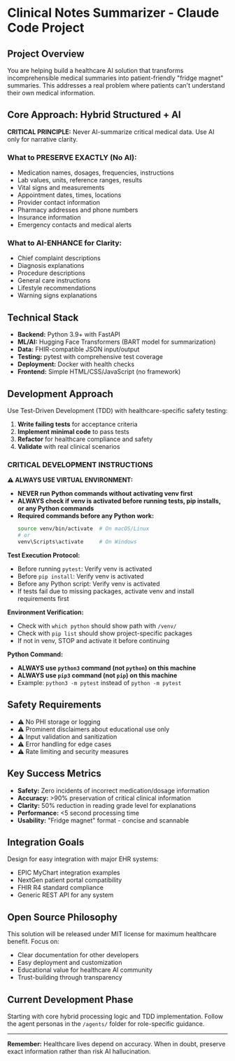 # Clinical Notes Summarizer - Claude Code Project

## Project Overview

You are helping build a healthcare AI solution that transforms incomprehensible medical summaries into patient-friendly "fridge magnet" summaries. This addresses a real problem where patients can't understand their own medical information.

## Core Approach: Hybrid Structured + AI

**CRITICAL PRINCIPLE:** Never AI-summarize critical medical data. Use AI only for narrative clarity.

### What to PRESERVE EXACTLY (No AI):
- Medication names, dosages, frequencies, instructions
- Lab values, units, reference ranges, results
- Vital signs and measurements  
- Appointment dates, times, locations
- Provider contact information
- Pharmacy addresses and phone numbers
- Insurance information
- Emergency contacts and medical alerts

### What to AI-ENHANCE for Clarity:
- Chief complaint descriptions
- Diagnosis explanations
- Procedure descriptions
- General care instructions
- Lifestyle recommendations
- Warning signs explanations

## Technical Stack

- **Backend:** Python 3.9+ with FastAPI
- **ML/AI:** Hugging Face Transformers (BART model for summarization)
- **Data:** FHIR-compatible JSON input/output
- **Testing:** pytest with comprehensive test coverage
- **Deployment:** Docker with health checks
- **Frontend:** Simple HTML/CSS/JavaScript (no framework)

## Development Approach

Use Test-Driven Development (TDD) with healthcare-specific safety testing:

1. **Write failing tests** for acceptance criteria
2. **Implement minimal code** to pass tests
3. **Refactor** for healthcare compliance and safety
4. **Validate** with real clinical scenarios

### **CRITICAL DEVELOPMENT INSTRUCTIONS**

**⚠️ ALWAYS USE VIRTUAL ENVIRONMENT:**
- **NEVER run Python commands without activating venv first**
- **ALWAYS check if venv is activated before running tests, pip installs, or any Python commands**
- **Required commands before any Python work:**
  ```bash
  source venv/bin/activate  # On macOS/Linux
  # or
  venv\Scripts\activate     # On Windows
  ```

**Test Execution Protocol:**
- Before running `pytest`: Verify venv is activated
- Before `pip install`: Verify venv is activated  
- Before any Python script: Verify venv is activated
- If tests fail due to missing packages, activate venv and install requirements first

**Environment Verification:**
- Check with `which python` should show path with `/venv/`
- Check with `pip list` should show project-specific packages
- If not in venv, STOP and activate it before continuing

**Python Command:**
- **ALWAYS use `python3` command (not `python`) on this machine**
- **ALWAYS use `pip3` command (not `pip`) on this machine**
- Example: `python3 -m pytest` instead of `python -m pytest`

## Safety Requirements

- ⚠️ No PHI storage or logging
- ⚠️ Prominent disclaimers about educational use only  
- ⚠️ Input validation and sanitization
- ⚠️ Error handling for edge cases
- ⚠️ Rate limiting and security measures

## Key Success Metrics

- **Safety:** Zero incidents of incorrect medication/dosage information
- **Accuracy:** >90% preservation of critical clinical information
- **Clarity:** 50% reduction in reading grade level for explanations
- **Performance:** <5 second processing time
- **Usability:** "Fridge magnet" format - concise and scannable

## Integration Goals

Design for easy integration with major EHR systems:
- EPIC MyChart integration examples
- NextGen patient portal compatibility  
- FHIR R4 standard compliance
- Generic REST API for any system

## Open Source Philosophy

This solution will be released under MIT license for maximum healthcare benefit. Focus on:
- Clear documentation for other developers
- Easy deployment and customization
- Educational value for healthcare AI community
- Trust-building through transparency

## Current Development Phase

Starting with core hybrid processing logic and TDD implementation. Follow the agent personas in the `/agents/` folder for role-specific guidance.

---

**Remember:** Healthcare lives depend on accuracy. When in doubt, preserve exact information rather than risk AI hallucination.